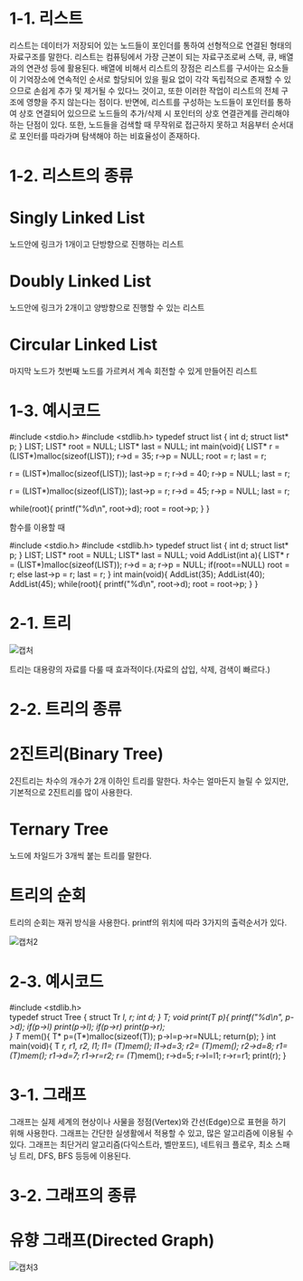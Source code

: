 # 1-1. 리스트

 리스트는 데이터가 저장되어 있는 노드들이 포인더를 통하여 선형적으로 연결된 형태의 자료구조를 말한다. 리스트는 컴퓨팅에서 가장 근본이 되는 자료구조로써 스택, 큐, 배열과의 연관성 등에 활용된다. 배열에 비해서 리스트의 장점은 리스트를 구서아는 요소들이 기억장소에 연속적인 순서로 할당되어 있을 필요 없이 각각 독립적으로 존재할 수 있으므로 손쉽게 추가 및 제거될 수 있다느 것이고, 또한 이러한 작업이 리스트의 전체 구조에 영향을 주지 않는다는 점이다. 반면에, 리스트를 구성하는 노드들이 포인터를 통하여 상호 연결되어 있으므로 노드들의 추가/삭제 시 포인터의 상호 연결관계를 관리해야 하는 단점이 있다. 또한, 노드들을 검색할 때 무작위로 접근하지 못하고 처음부터 순서대로 포인터를 따라가며 탐색해야 하는 비효율성이 존재하다. 

# 1-2. 리스트의 종류 

# Singly Linked List
 
 노드안에 링크가 1개이고 단방향으로 진행하는 리스트
 
# Doubly Linked List

 노드안에 링크가 2개이고 양방향으로 진행할 수 있는 리스트
 
# Circular Linked List

 마지막 노드가 첫번째 노드를 가르켜서 계속 회전할 수 있게 만들어진 리스트
 
 # 1-3. 예시코드
#include <stdio.h>
#include <stdlib.h>
typedef struct list {
 int d;
 struct list* p;
} LIST;
LIST* root = NULL;
LIST* last = NULL;
int main(void){
 LIST* r = (LIST*)malloc(sizeof(LIST));
 r->d = 35;
 r->p = NULL; 
 root = r;
 last = r;
 
 r = (LIST*)malloc(sizeof(LIST));
 last->p = r;
 r->d = 40;
 r->p = NULL;
 last = r;
 
 r = (LIST*)malloc(sizeof(LIST));
 last->p = r;
 r->d = 45;
 r->p = NULL;
 last = r;
 
 while(root){
  printf("%d\n", root->d);
  root = root->p;
 }
}

함수를 이용할 때

#include <stdio.h>
#include <stdlib.h>
typedef struct list {
 int d;
 struct list* p;
} LIST;
LIST* root = NULL;
LIST* last = NULL;
void AddList(int a){
 LIST* r = (LIST*)malloc(sizeof(LIST));
 r->d = a;
 r->p = NULL;
 if(root==NULL) root = r;
 else           last->p = r;
 last = r;
}
int main(void){
 AddList(35);
 AddList(40);
 AddList(45);
 while(root){
  printf("%d\n", root->d);
  root = root->p;
 }
}

# 2-1. 트리

![캡처](https://user-images.githubusercontent.com/50951220/68526272-5ac4c000-031d-11ea-987d-06f21e20b2cb.PNG)

 트리는 대용량의 자료를 다룰 때 효과적이다.(자료의 삽입, 삭제, 검색이 빠르다.)

# 2-2. 트리의 종류

# 2진트리(Binary Tree)

 2진트리는 차수의 개수가 2개 이하인 트리를 말한다. 차수는 얼마든지 늘릴 수 있지만, 기본적으로 2진트리를 많이 사용한다.

# Ternary Tree

 노드에 차일드가 3개씩 붙는 트리를 말한다. 

# 트리의 순회 

트리의 순회는 재귀 방식을 사용한다. printf의 위치에 따라 3가지의 출력순서가 있다.

![캡처2](https://user-images.githubusercontent.com/50951220/68526420-1cc89b80-031f-11ea-8cdf-dff11ae6bf11.PNG)

# 2-3. 예시코드
	
#include <stdlib.h>               
typedef struct Tree {
    struct Tr *l, *r;
    int d;
} T;
void print(T* p){
   printf("%d\n", p->d);
   if(p->l) print(p->l);
   if(p->r) print(p->r);    
}
T* mem(){
 T* p=(T*)malloc(sizeof(T));
 p->l=p->r=NULL;
 return(p);
}
int main(void){
    T *r, *r1, *r2, *l1;
    l1= (T*)mem(); l1->d=3; 
    r2= (T*)mem(); r2->d=8; 
    r1= (T*)mem(); r1->d=7; r1->r=r2;
    r= (T*)mem(); r->d=5; r->l=l1;  r->r=r1;
    print(r);
}

# 3-1. 그래프 

 그래프는 실제 세계의 현상이나 사물을 정점(Vertex)와 간선(Edge)으로 표현을 하기 위해 사용한다.
그래프는 간단한 실생활에서 적용할 수 있고, 많은 알고리즘에 이용될 수 있다. 그래프는 최단거리 알고리즘(다익스트라, 벨만포드), 네트워크 플로우, 최소 스패닝 트리, DFS, BFS 등등에 이용된다. 

# 3-2. 그래프의 종류

 # 유향 그래프(Directed Graph) 
 ![캡처3](https://user-images.githubusercontent.com/50951220/68526641-9c576a00-0321-11ea-9159-c8d48a01cda7.PNG)

